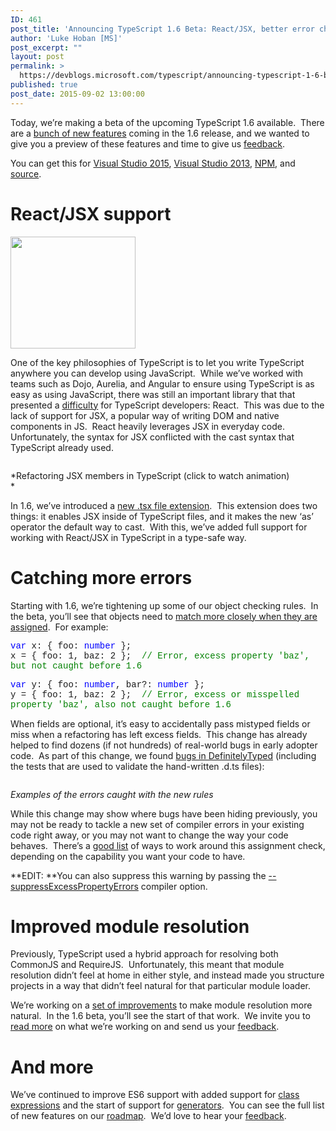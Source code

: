```yaml
---
ID: 461
post_title: 'Announcing TypeScript 1.6 Beta: React/JSX, better error checking, and more'
author: 'Luke Hoban [MS]'
post_excerpt: ""
layout: post
permalink: >
  https://devblogs.microsoft.com/typescript/announcing-typescript-1-6-beta-reactjsx-better-error-checking-and-more/
published: true
post_date: 2015-09-02 13:00:00
---
```

Today, we’re making a beta of the upcoming TypeScript 1.6 available.  There are a [bunch of new features][1] coming in the 1.6 release, and we wanted to give you a preview of these features and time to give us [feedback][2].  

You can get this for [Visual Studio 2015][3], [Visual Studio 2013][4], [NPM][5], and [source][6].

# React/JSX support

[<img src="https://devblogs.microsoft.com/00/00/01/56/67/8512.react.png" alt="" width="200" height="179" />][7]

One of the key philosophies of TypeScript is to let you write TypeScript anywhere you can develop using JavaScript.  While we’ve worked with teams such as Dojo, Aurelia, and Angular to ensure using TypeScript is as easy as using JavaScript, there was still an important library that that presented a [difficulty][8] for TypeScript developers: React.  This was due to the lack of support for JSX, a popular way of writing DOM and native components in JS.  React heavily leverages JSX in everyday code.  Unfortunately, the syntax for JSX conflicted with the cast syntax that TypeScript already used.

[<img src="https://devblogs.microsoft.com/00/00/01/56/67/6177.Renaming.gif" alt="" border="0" />][9]

*Refactoring JSX members in TypeScript (click to watch animation)  
*

In 1.6, we’ve introduced a [new .tsx file extension][10].  This extension does two things: it enables JSX inside of TypeScript files, and it makes the new ‘as’ operator the default way to cast.  With this, we’ve added full support for working with React/JSX in TypeScript in a type-safe way. 

# Catching more errors

Starting with 1.6, we’re tightening up some of our object checking rules.  In the beta, you’ll see that objects need to [match more closely when they are assigned][11].  For example:

<span style="font-family: courier new,courier"><span style="color: #0000ff">var</span> x: { foo: <span style="color: #0000ff">number</span> };</span>  
<span style="font-family: courier new,courier">x = { foo: 1, baz: 2 };  <span style="color: #008000">// Error, excess property 'baz', but not caught before 1.6</span></span>

<span style="font-family: courier new,courier"><span style="color: #0000ff">var</span> y: { foo: <span style="color: #0000ff">number</span>, bar?: <span style="color: #0000ff">number</span> };</span>  
<span style="font-family: courier new,courier">y = { foo: 1, baz: 2 };  <span style="color: #008000">// Error, excess or misspelled property 'baz', also not caught before 1.6</span></span>

When fields are optional, it’s easy to accidentally pass mistyped fields or miss when a refactoring has left excess fields.  This change has already helped to find dozens (if not hundreds) of real-world bugs in early adopter code.  As part of this change, we found [bugs in DefinitelyTyped][12] (including the tests that are used to validate the hand-written .d.ts files):

[<img src="https://devblogs.microsoft.com/00/00/01/56/67/4722.definitelytyped_fixes.png" alt="" border="0" />][13]

*Examples of the errors caught with the new rules*

While this change may show where bugs have been hiding previously, you may not be ready to tackle a new set of compiler errors in your existing code right away, or you may not want to change the way your code behaves.  There’s a [good list][14] of ways to work around this assignment check, depending on the capability you want your code to have.

**EDIT: **You can also suppress this warning by passing the [--suppressExcessPropertyErrors][15] compiler option.

# Improved module resolution

Previously, TypeScript used a hybrid approach for resolving both CommonJS and RequireJS.  Unfortunately, this meant that module resolution didn’t feel at home in either style, and instead made you structure projects in a way that didn’t feel natural for that particular module loader.

We’re working on a [set of improvements][16] to make module resolution more natural.  In the 1.6 beta, you’ll see the start of that work.  We invite you to [read more][16] on what we’re working on and send us your [feedback][16].

# And more

We’ve continued to improve ES6 support with added support for [class expressions][17] and the start of support for [generators][18].  You can see the full list of new features on our [roadmap][1].  We’d love to hear your [feedback][18].

 [1]: https://github.com/Microsoft/TypeScript/wiki/Roadmap
 [2]: https://github.com/Microsoft/TypeScript/issues
 [3]: http://download.microsoft.com/download/6/D/8/6D8381B0-03C1-4BD2-AE65-30FF0A4C62DA/TS1.6-Beta-D14OOB.23301.00/TypeScript_Full.exe
 [4]: http://download.microsoft.com/download/4/4/3/443F86B7-A89F-48E6-AC96-0AAC2A910A29/TS1.6-Beta-VUOOB.40831.00/TypeScript_Dev12.exe
 [5]: https://www.npmjs.com/package/typescript
 [6]: https://github.com/Microsoft/TypeScript/releases/tag/v1.6.0-beta
 [7]: https://devblogs.microsoft.com/00/00/01/56/67/8512.react.png
 [8]: https://www.youtube.com/watch?v=9PTa9-PPVAc
 [9]: https://devblogs.microsoft.com/00/00/01/56/67/6177.Renaming.gif
 [10]: https://github.com/Microsoft/TypeScript/pull/3564
 [11]: https://github.com/Microsoft/TypeScript/pull/3823
 [12]: https://github.com/borisyankov/DefinitelyTyped/pull/5151
 [13]: https://devblogs.microsoft.com/00/00/01/56/67/4722.definitelytyped_fixes.png
 [14]: http://stackoverflow.com/questions/31816061/why-am-i-getting-an-error-object-literal-may-only-specify-known-properties
 [15]: https://github.com/Microsoft/TypeScript/pull/4484
 [16]: https://github.com/Microsoft/TypeScript/issues/2338
 [17]: https://github.com/Microsoft/TypeScript/issues/497
 [18]: https://github.com/Microsoft/TypeScript/issues/2873